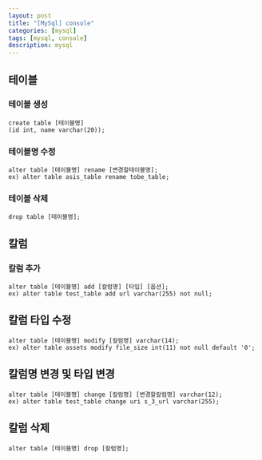 ```yaml
---
layout: post
title: "[MySql] console"
categories: [mysql]
tags: [mysql, console]
description: mysql
---
```


## 테이블
### 테이블 생성
```
create table [테이블명]
(id int, name varchar(20));
```

### 테이블명 수정
```
alter table [테이블명] rename [변경할테이블명];
ex) alter table asis_table rename tobe_table;
```

### 테이블 삭제
```
drop table [테이블명];
```

## 칼럼
### 칼럼 추가
```
alter table [테이블명] add [칼럼명] [타입] [옵션]; 
ex) alter table test_table add url varchar(255) not null; 
```

## 칼럼 타입 수정
```
alter table [테이블명] modify [칼럼명] varchar(14);
ex) alter table assets modify file_size int(11) not null default '0';
```

## 칼럼명 변경 및 타입 변경
```
alter table [테이블명] change [칼럼명] [변경할칼럼명] varchar(12);
ex) alter table test_table change uri s_3_url varchar(255);
```

## 칼럼 삭제
```
alter table [테이블명] drop [칼럼명];
```